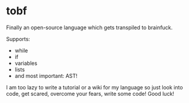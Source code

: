 # tobf

Finally an open-source language which
gets transpiled to brainfuck.

Supports:
* while
* if
* variables
* lists
* and most important: AST!

I am too lazy to write a tutorial or a wiki for my language
so just look into code, get scared, overcome your fears,
write some code! Good luck!